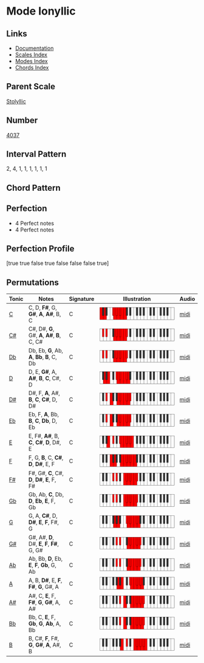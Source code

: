 # Mode Ionyllic

## Links

- [Documentation](index.md)
- [Scales Index](Scales.md)
- [Modes Index](Modes.md)
- [Chords Index](Chords.md)

## Parent Scale

[Stolyllic](ScaleStolyllic.md)

## Number

[4037](https://ianring.com/musictheory/scales/4037)

## Interval Pattern

2, 4, 1, 1, 1, 1, 1, 1

## Chord Pattern



## Perfection

- 4 Perfect notes
- 4 Perfect notes

## Perfection Profile

[true true false true false false false true]

## Permutations

| Tonic | Notes | Signature | Illustration | Audio |
|-------|-------|-----------|--------------|-------|
| [C](ModeCNaturalIonyllic.md) | C, D, **F#**, G, **G#**, **A**, **A#**, B, C | C | ![CNaturalIonyllic](ModeCNaturalIonyllic.png) | [midi](https://github.com/edipermadi/music/blob/main/docs/ModeCNaturalIonyllic.mid?raw=true) |
| [C#](ModeCSharpIonyllic.md) | C#, D#, **G**, G#, **A**, **A#**, **B**, C, C# | C | ![CSharpIonyllic](ModeCSharpIonyllic.png) | [midi](https://github.com/edipermadi/music/blob/main/docs/ModeCSharpIonyllic.mid?raw=true) |
| [Db](ModeDFlatIonyllic.md) | Db, Eb, **G**, Ab, **A**, **Bb**, **B**, C, Db | C | ![DFlatIonyllic](ModeDFlatIonyllic.png) | [midi](https://github.com/edipermadi/music/blob/main/docs/ModeDFlatIonyllic.mid?raw=true) |
| [D](ModeDNaturalIonyllic.md) | D, E, **G#**, A, **A#**, **B**, **C**, C#, D | C | ![DNaturalIonyllic](ModeDNaturalIonyllic.png) | [midi](https://github.com/edipermadi/music/blob/main/docs/ModeDNaturalIonyllic.mid?raw=true) |
| [D#](ModeDSharpIonyllic.md) | D#, F, **A**, A#, **B**, **C**, **C#**, D, D# | C | ![DSharpIonyllic](ModeDSharpIonyllic.png) | [midi](https://github.com/edipermadi/music/blob/main/docs/ModeDSharpIonyllic.mid?raw=true) |
| [Eb](ModeEFlatIonyllic.md) | Eb, F, **A**, Bb, **B**, **C**, **Db**, D, Eb | C | ![EFlatIonyllic](ModeEFlatIonyllic.png) | [midi](https://github.com/edipermadi/music/blob/main/docs/ModeEFlatIonyllic.mid?raw=true) |
| [E](ModeENaturalIonyllic.md) | E, F#, **A#**, B, **C**, **C#**, **D**, D#, E | C | ![ENaturalIonyllic](ModeENaturalIonyllic.png) | [midi](https://github.com/edipermadi/music/blob/main/docs/ModeENaturalIonyllic.mid?raw=true) |
| [F](ModeFNaturalIonyllic.md) | F, G, **B**, C, **C#**, **D**, **D#**, E, F | C | ![FNaturalIonyllic](ModeFNaturalIonyllic.png) | [midi](https://github.com/edipermadi/music/blob/main/docs/ModeFNaturalIonyllic.mid?raw=true) |
| [F#](ModeFSharpIonyllic.md) | F#, G#, **C**, C#, **D**, **D#**, **E**, F, F# | C | ![FSharpIonyllic](ModeFSharpIonyllic.png) | [midi](https://github.com/edipermadi/music/blob/main/docs/ModeFSharpIonyllic.mid?raw=true) |
| [Gb](ModeGFlatIonyllic.md) | Gb, Ab, **C**, Db, **D**, **Eb**, **E**, F, Gb | C | ![GFlatIonyllic](ModeGFlatIonyllic.png) | [midi](https://github.com/edipermadi/music/blob/main/docs/ModeGFlatIonyllic.mid?raw=true) |
| [G](ModeGNaturalIonyllic.md) | G, A, **C#**, D, **D#**, **E**, **F**, F#, G | C | ![GNaturalIonyllic](ModeGNaturalIonyllic.png) | [midi](https://github.com/edipermadi/music/blob/main/docs/ModeGNaturalIonyllic.mid?raw=true) |
| [G#](ModeGSharpIonyllic.md) | G#, A#, **D**, D#, **E**, **F**, **F#**, G, G# | C | ![GSharpIonyllic](ModeGSharpIonyllic.png) | [midi](https://github.com/edipermadi/music/blob/main/docs/ModeGSharpIonyllic.mid?raw=true) |
| [Ab](ModeAFlatIonyllic.md) | Ab, Bb, **D**, Eb, **E**, **F**, **Gb**, G, Ab | C | ![AFlatIonyllic](ModeAFlatIonyllic.png) | [midi](https://github.com/edipermadi/music/blob/main/docs/ModeAFlatIonyllic.mid?raw=true) |
| [A](ModeANaturalIonyllic.md) | A, B, **D#**, E, **F**, **F#**, **G**, G#, A | C | ![ANaturalIonyllic](ModeANaturalIonyllic.png) | [midi](https://github.com/edipermadi/music/blob/main/docs/ModeANaturalIonyllic.mid?raw=true) |
| [A#](ModeASharpIonyllic.md) | A#, C, **E**, F, **F#**, **G**, **G#**, A, A# | C | ![ASharpIonyllic](ModeASharpIonyllic.png) | [midi](https://github.com/edipermadi/music/blob/main/docs/ModeASharpIonyllic.mid?raw=true) |
| [Bb](ModeBFlatIonyllic.md) | Bb, C, **E**, F, **Gb**, **G**, **Ab**, A, Bb | C | ![BFlatIonyllic](ModeBFlatIonyllic.png) | [midi](https://github.com/edipermadi/music/blob/main/docs/ModeBFlatIonyllic.mid?raw=true) |
| [B](ModeBNaturalIonyllic.md) | B, C#, **F**, F#, **G**, **G#**, **A**, A#, B | C | ![BNaturalIonyllic](ModeBNaturalIonyllic.png) | [midi](https://github.com/edipermadi/music/blob/main/docs/ModeBNaturalIonyllic.mid?raw=true) |

